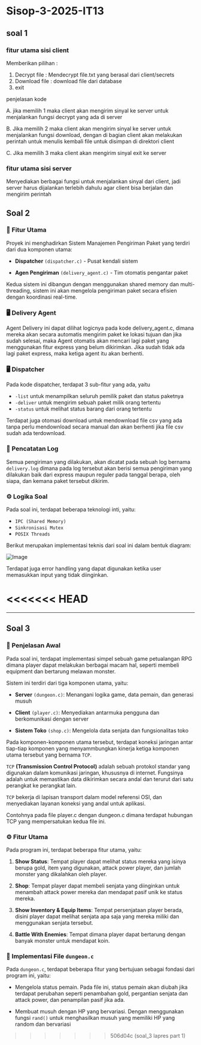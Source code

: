 # Sisop-3-2025-IT13

## soal 1

### fitur utama sisi client
Memberikan pilihan :
1. Decrypt file : Mendecrypt file.txt yang berasal dari client/secrets
2. Download file : download file dari database
3. exit

penjelasan kode

A. jika memilih 1 maka client akan mengirim sinyal ke server untuk menjalankan fungsi decrypt yang ada di server

B. Jika memilih 2 maka client akan mengirim sinyal ke server untuk menjalankan fungsi download, dengan di bagian client akan melakukan perintah untuk menulis kembali file untuk disimpan di direktori client

C. Jika memilih 3 maka client akan mengirim sinyal exit ke server

### fitur utama sisi server
Menyediakan berbagai fungsi untuk menjalankan sinyal dari client, jadi server harus dijalankan terlebih dahulu agar client bisa berjalan dan mengirim perintah


## Soal 2

### 📌 Fitur Utama

Proyek ini menghadirkan Sistem Manajemen Pengiriman Paket yang terdiri dari dua komponen utama:

- **Dispatcher** `(dispatcher.c)` - Pusat kendali sistem

- **Agen Pengiriman** `(delivery_agent.c)` - Tim otomatis pengantar paket

Kedua sistem ini dibangun dengan menggunakan shared memory dan multi-threading, sistem ini akan mengelola pengiriman paket secara efisien dengan koordinasi real-time.

### 🖥️ Delivery Agent

Agent Delivery ini dapat dilihat logicnya pada kode delivery_agent.c, dimana mereka akan secara automatis mengirim paket ke lokasi tujuan dan jika sudah selesai, maka Agent otomatis akan mencari lagi paket yang menggunakan fitur express yang belum dikirimkan. Jika sudah tidak ada lagi paket express, maka ketiga agent itu akan berhenti.

### 🖥️ Dispatcher

Pada kode dispatcher, terdapat 3 sub-fitur yang ada, yaitu

- `-list` untuk menampilkan seluruh pemilik paket dan status paketnya
- `-deliver` untuk mengirim sebuah paket milik orang tertentu
- `-status` untuk melihat status barang dari orang tertentu

Terdapat juga otomasi download untuk mendownload file csv yang ada tanpa perlu mendownload secara manual dan akan berhenti jika file csv sudah ada terdownload.

### 📝 Pencatatan Log

Semua pengiriman yang dilakukan, akan dicatat pada sebuah log bernama `delivery.log` dimana pada log tersebut akan berisi semua pengiriman yang dilakukan baik dari express maupun reguler pada tanggal berapa, oleh siapa, dan kemana paket tersebut dikirim.

### ⚙️ Logika Soal

Pada soal ini, terdapat beberapa teknologi inti, yaitu:
- `IPC (Shared Memory)`
- `Sinkronisasi Mutex`
- `POSIX Threads`

Berikut merupakan implementasi teknis dari soal ini dalam bentuk diagram:

![Image](https://github.com/user-attachments/assets/1a7408af-d1e6-4d77-8907-c3828aa5e3d1)

Terdapat juga error handling yang dapat digunakan ketika user memasukkan input yang tidak diinginkan.

<<<<<<< HEAD
=======
---

## Soal 3

### 📌 Penjelasan Awal

Pada soal ini, terdapat implementasi simpel sebuah game petualangan RPG dimana player dapat melakukan berbagai macam hal, seperti membeli equipment dan bertarung melawan monster.

Sistem ini terdiri dari tiga komponen utama, yaitu:

- **Server** `(dungeon.c)`: Menangani logika game, data pemain, dan generasi musuh

- **Client** `(player.c)`: Menyediakan antarmuka pengguna dan berkomunikasi dengan server

- **Sistem Toko** `(shop.c)`: Mengelola data senjata dan fungsionalitas toko

Pada komponen-komponen utama tersebut, terdapat koneksi jaringan antar tiap-tiap komponen yang menyammbungkan kinerja ketiga komponen utama tersebut yang bernama `TCP`.

`TCP` **(Transmission Control Protocol)** adalah sebuah protokol standar yang digunakan dalam komunikasi jaringan, khususnya di internet. Fungsinya adalah untuk memastikan data dikirimkan secara andal dan terurut dari satu perangkat ke perangkat lain. 

`TCP` bekerja di lapisan transport dalam model referensi OSI, dan menyediakan layanan koneksi yang andal untuk aplikasi. 

Contohnya pada file player.c dengan dungeon.c dimana terdapat hubungan TCP yang mempersatukan kedua file ini.

### ⚙️ Fitur Utama

Pada program ini, terdapat beberapa fitur utama, yaitu:

1. **Show Status**: Tempat player dapat melihat status mereka yang isinya berupa gold, item yang digunakan, attack power player, dan jumlah monster yang dikalahkan oleh player.

2. **Shop**: Tempat player dapat membeli senjata yang diinginkan untuk menambah attack power mereka dan mendapat pasif unik ke status mereka.

3. **Show Inventory & Equip Items**: Tempat persenjataan player berada, disini player dapat melihat senjata apa saja yang mereka miliki dan menggunakan senjata tersebut.

4. **Battle With Enemies**: Tempat dimana player dapat bertarung dengan banyak monster untuk mendapat koin.

### 🔧 Implementasi File `dungeon.c`

Pada `dungeon.c`, terdapat beberapa fitur yang bertujuan sebagai fondasi dari program ini, yaitu:

- Mengelola status pemain. Pada file ini, status pemain akan diubah jika terdapat perubahan seperti penambahan gold, pergantian senjata dan attack power, dan penampilan pasif jika ada.

- Membuat musuh dengan HP yang bervariasi. Dengan menggunakan fungsi `rand()` untuk menghasilkan musuh yang memiliki HP yang random dan bervariasi
>>>>>>> 506d04c (soal_3 lapres part 1)
